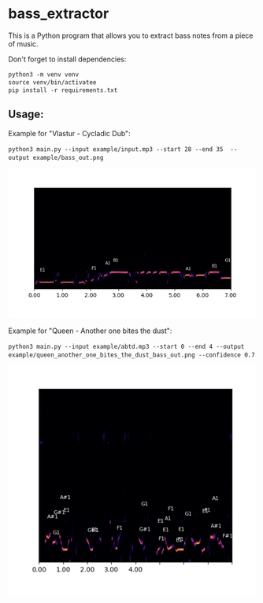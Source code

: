 # bass_extractor

This is a Python program that allows you to extract bass notes from a piece of music.

Don't forget to install dependencies:

```
python3 -m venv venv
source venv/bin/activatee
pip install -r requirements.txt
```

## Usage:

Example for "Vlastur - Cycladic Dub":

`python3 main.py --input example/input.mp3 --start 28 --end 35  --output example/bass_out.png`

![example/vlastur_cycladic_dub_bass_out.png](example/vlastur_cycladic_dub_bass_out.png)

Example for "Queen - Another one bites the dust":

`python3 main.py --input example/abtd.mp3 --start 0 --end 4 --output example/queen_another_one_bites_the_dust_bass_out.png --confidence 0.7`

![example/queen_another_one_bites_the_dust_bass_out.png](example/queen_another_one_bites_the_dust_bass_out.png)

